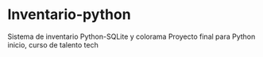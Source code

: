 # Inventario-python
Sistema de inventario Python-SQLite y colorama
Proyecto final para Python inicio, curso de talento tech
